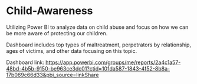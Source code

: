 # Child-Awareness
Utilizing Power BI to analyze data on child abuse and focus on how we can be more aware of protecting our children.

Dashboard includes top types of maltreatment, perpetrators by relationship, ages of victims, and other data focusing on this topic. 

Dashboard link: https://app.powerbi.com/groups/me/reports/2a4c1a57-48bd-4b5b-9150-be963ce3dc01?ctid=101da587-1843-4f52-8b8a-17b069c66d33&pbi_source=linkShare
